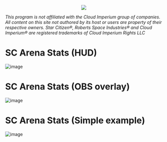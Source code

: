 <p align="center">
  <img src="https://github.com/user-attachments/assets/93ec314b-09c4-43f4-822c-bfbdafe0d77d">
</p>

*This program is not affiliated with the Cloud Imperium group of companies. All content on this site not authored by its host or users are property of their respective owners. Star Citizen®, Roberts Space Industries® and Cloud Imperium® are registered trademarks of Cloud Imperium Rights LLC*


# SC Arena Stats (HUD)

![image](https://github.com/user-attachments/assets/5b8b1a94-ce90-4661-8665-05352f420c94)

# SC Arena Stats (OBS overlay)

![image](https://github.com/user-attachments/assets/a2060ad5-3ba4-4343-982d-8cb44afa6bba)

# SC Arena Stats (Simple example)

![image](https://github.com/user-attachments/assets/d4429309-7c0c-4dee-84d8-8ad61e92017f)

